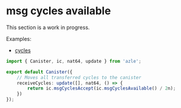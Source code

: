# msg cycles available

This section is a work in progress.

Examples:

-   [cycles](https://github.com/demergent-labs/azle/tree/main/examples/cycles)

```typescript
import { Canister, ic, nat64, update } from 'azle';

export default Canister({
    // Moves all transferred cycles to the canister
    receiveCycles: update([], nat64, () => {
        return ic.msgCyclesAccept(ic.msgCyclesAvailable() / 2n);
    })
});
```
